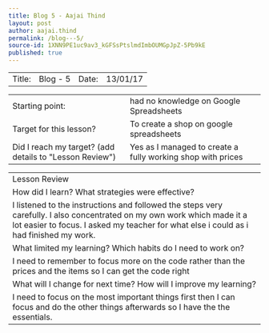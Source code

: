```yaml
---
title: Blog 5 - Aajai Thind
layout: post
author: aajai.thind
permalink: /blog---5/
source-id: 1XNN9PE1uc9av3_kGFSsPtslmdImbOUMGpJpZ-5Pb9kE
published: true
---
```

<table>
  <tr>
    <td>Title:  </td>
    <td>Blog - 5</td>
    <td> Date:  </td>
    <td>13/01/17</td>
  </tr>
</table>


<table>
  <tr>
    <td>Starting point:</td>
    <td> had no knowledge on Google Spreadsheets </td>
  </tr>
  <tr>
    <td>Target for this lesson?</td>
    <td>To create a shop on google spreadsheets</td>
  </tr>
  <tr>
    <td>Did I reach my target? 
(add details to "Lesson Review")</td>
    <td>Yes as I managed to create a fully working shop with prices</td>
  </tr>
</table>


<table>
  <tr>
    <td>Lesson Review</td>
  </tr>
  <tr>
    <td>How did I learn? What strategies were effective? </td>
  </tr>
  <tr>
    <td>I listened to the instructions and followed the steps very carefully. I also concentrated on my own work which made it a lot easier to focus. I asked my teacher for what else i could as i had finished my work.</td>
  </tr>
  <tr>
    <td>What limited my learning? Which habits do I need to work on? </td>
  </tr>
  <tr>
    <td>I need to remember to focus more on the code rather than the prices and the items so I can get the code right</td>
  </tr>
  <tr>
    <td>What will I change for next time? How will I improve my learning?</td>
  </tr>
  <tr>
    <td>I need to focus on the most important things first then I can focus and do the other things afterwards so I have the the essentials.</td>
  </tr>
</table>


